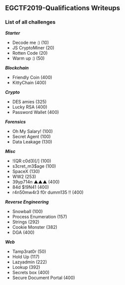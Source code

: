 ## EGCTF2019-Qualifications Writeups

### List of all challenges

***Starter***
- Decode me :) (10)
- JS CryptoMiner (20)
- Rotten Code (20)
- Warm up :) (50)

***Blockchain***
- Friendly Coin (400)
- KittyChain (400)
 
***Crypto***
- DES amies (325)
- Lucky RSA (400)
- Password Wallet (400)

***Forensics***
- Oh My Salary! (100)
- Secret Agent (100)
- Data Leakage (130)

***Misc***
- !(QR c0d3)[/] (100)
- s3cret_m3$age (100)
- SpaceX (130)
- WW2 (253)
- 39yp714n ▲▲▲ (400)
- 84d $!9N41 (400)
- r4n50mw4r3 f0r dumm135 !! (400)

***Reverse Engineering***
- Snowball (100)
- Process Enumeration (157)
- Strings (292)
- Cookie Monster (382)
- DGA (400)


***Web***
- Tamp3rat0r (50)
- Hold Up (117)
- Lazyadmin (222)
- Lookup (392)
- Secrets box (400)
- Secure Document Portal (400)
